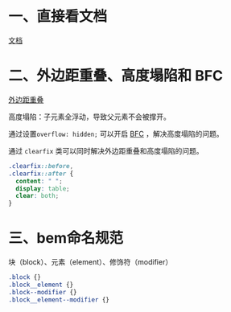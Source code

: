 # 一、直接看文档

[文档](https://developer.mozilla.org/zh-CN/docs/Web/CSS)

# 二、外边距重叠、高度塌陷和 BFC

[外边距重叠](https://developer.mozilla.org/zh-CN/docs/Web/CSS/CSS_box_model/Mastering_margin_collapsing) 

高度塌陷：子元素全浮动，导致父元素不会被撑开。

通过设置`overflow: hidden;` 可以开启 [BFC](https://developer.mozilla.org/zh-CN/docs/Web/Guide/CSS/Block_formatting_context) ，解决高度塌陷的问题。

通过 `clearfix` 类可以同时解决外边距重叠和高度塌陷的问题。

```css
.clearfix::before,
.clearfix::after {
  content: " ";
  display: table;
  clear: both;
}
```

# 三、bem命名规范

块（block）、元素（element）、修饰符（modifier）

```css
.block {}
.block__element {}
.block--modifier {}
.block__element--modifier {}
```

